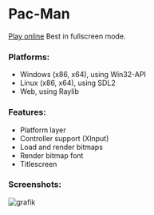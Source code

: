 # Pac-Man

[Play online](https://tebtro.github.io/pacman/run_tree/WEB/raylib_playground.html)
Best in fullscreen mode.

### Platforms:
- Windows (x86, x64), using Win32-API
- Linux (x86, x64), using SDL2
- Web, using Raylib

### Features:
- Platform layer
- Controller support (XInput)
- Load and render bitmaps
- Render bitmap font
- Titlescreen

### Screenshots:
![grafik](https://user-images.githubusercontent.com/34396145/70868398-d7803500-1f80-11ea-8551-435eb91ec62a.png)
